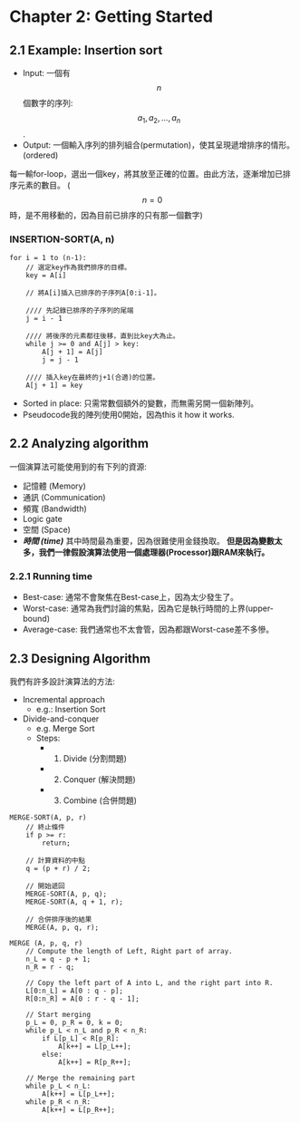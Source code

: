 # Chapter 2: Getting Started

## 2.1 Example: Insertion sort
- Input: 一個有$$n$$個數字的序列: $$a_1,a_2,\ldots,a_n$$.
- Output: 一個輸入序列的排列組合(permutation)，使其呈現遞增排序的情形。(ordered) 

每一輸for-loop，選出一個key，將其放至正確的位置。由此方法，逐漸增加已排序元素的數目。 
($$n = 0$$時，是不用移動的，因為目前已排序的只有那一個數字)

### INSERTION-SORT(A, n)
```
for i = 1 to (n-1):
    // 選定key作為我們排序的目標。
    key = A[i]

    // 將A[i]插入已排序的子序列A[0:i-1]。
    
    //// 先記錄已排序的子序列的尾端
    j = i - 1

    //// 將後序的元素都往後移，直到比key大為止。
    while j >= 0 and A[j] > key:
        A[j + 1] = A[j]
        j = j - 1

    //// 插入key在最終的j+1(合適)的位置。
    A[j + 1] = key
```

- Sorted in place: 只需常數個額外的變數，而無需另開一個新陣列。
- Pseudocode我的陣列使用0開始，因為this it how it works.

## 2.2 Analyzing algorithm
一個演算法可能使用到的有下列的資源:
- 記憶體 (Memory)
- 通訊 (Communication)
- 頻寬 (Bandwidth)
- Logic gate
- 空間 (Space)
- ***時間 (time)***
其中時間最為重要，因為很難使用金錢換取。
**但是因為變數太多，我們一律假設演算法使用一個處理器(Processor)跟RAM來執行。**

### 2.2.1 Running time
- Best-case: 通常不會聚焦在Best-case上，因為太少發生了。
- Worst-case: 通常為我們討論的焦點，因為它是執行時間的上界(upper-bound)
- Average-case: 我們通常也不太會管，因為都跟Worst-case差不多慘。

## 2.3 Designing Algorithm
我們有許多設計演算法的方法:
- Incremental approach
    - e.g.: Insertion Sort
- Divide-and-conquer
    - e.g. Merge Sort
    - Steps:
        - 1. Divide (分割問題)
        - 2. Conquer (解決問題)
        - 3. Combine (合併問題)
```
MERGE-SORT(A, p, r)
    // 終止條件
    if p >= r:
        return;

    // 計算資料的中點
    q = (p + r) / 2;
    
    // 開始遞回
    MERGE-SORT(A, p, q);
    MERGE-SORT(A, q + 1, r);

    // 合併排序後的結果
    MERGE(A, p, q, r);

MERGE (A, p, q, r)
    // Compute the length of Left, Right part of array.
    n_L = q - p + 1;
    n_R = r - q;

    // Copy the left part of A into L, and the right part into R.
    L[0:n_L] = A[0 : q - p];
    R[0:n_R] = A[0 : r - q - 1];

    // Start merging
    p_L = 0, p_R = 0, k = 0;
    while p_L < n_L and p_R < n_R:
        if L[p_L] < R[p_R]:
            A[k++] = L[p_L++];
        else:
            A[k++] = R[p_R++];

    // Merge the remaining part
    while p_L < n_L:
        A[k++] = L[p_L++];
    while p_R < n_R:
        A[k++] = L[p_R++];
```

